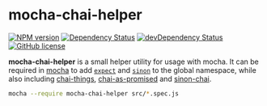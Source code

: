 # mocha-chai-helper
[![NPM version](https://badge.fury.io/js/ng-q-plus.svg)](https://npmjs.org/package/mocha-chai-helper)
[![Dependency Status](https://david-dm.org/dbartholomae/ng-q-plus.svg?theme=shields.io)](https://david-dm.org/dbartholomae/mocha-chai-helper)
[![devDependency Status](https://david-dm.org/dbartholomae/ng-q-plus/dev-status.svg)](https://david-dm.org/dbartholomae/mocha-chai-helper#info=devDependencies)
[![GitHub license](https://img.shields.io/github/license/dbartholomae/mocha-chai-helper.svg)]()

**mocha-chai-helper** is a small helper utility for usage with mocha. It can be required in [mocha]() to add [`expect`](http://chaijs.com/api/bdd/) and [`sinon`](http://sinonjs.org/) to the global namespace, while also including [chai-things](https://github.com/chaijs/chai-things), [chai-as-promised](https://github.com/domenic/chai-as-promised) and [sinon-chai](https://github.com/domenic/sinon-chai).

```bash
mocha --require mocha-chai-helper src/*.spec.js
```
